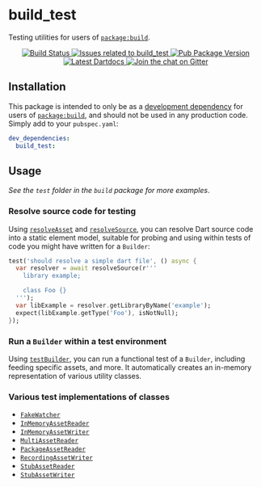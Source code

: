 # build_test

Testing utilities for users of [`package:build`][].

<p align="center">
  <a href="https://travis-ci.org/dart-lang/build">
    <img src="https://travis-ci.org/dart-lang/build.svg?branch=master" alt="Build Status" />
  </a>
  <a href="https://github.com/dart-lang/build/labels/package%3Abuild_test">
    <img src="https://img.shields.io/github/issues-raw/dart-lang/build/package%3Abuild_test.svg" alt="Issues related to build_test" />
  </a>
  <a href="https://pub.dartlang.org/packages/build_test">
    <img src="https://img.shields.io/pub/v/build_test.svg" alt="Pub Package Version" />
  </a>
  <a href="https://www.dartdocs.org/documentation/build_test/latest">
    <img src="https://img.shields.io/badge/dartdocs-latest-blue.svg" alt="Latest Dartdocs" />
  </a>
  <a href="https://gitter.im/dart-lang/source_gen">
    <img src="https://badges.gitter.im/dart-lang/source_gen.svg" alt="Join the chat on Gitter" />
  </a>
</p>

## Installation

This package is intended to only be as a [development dependency][] for users
of [`package:build`][], and should not be used in any production code. Simply
add to your `pubspec.yaml`:

```yaml
dev_dependencies:
  build_test:
```

## Usage

_See the `test` folder in the `build` package for more examples_.

### Resolve source code for testing

Using [`resolveAsset`][api:resolveAsset] and
[`resolveSource`][api:resolveSource], you can resolve Dart source code into a
static element model, suitable for probing and using within tests of code you
might have written for a `Builder`:

```dart
test('should resolve a simple dart file', () async {
  var resolver = await resolveSource(r'''
    library example;

    class Foo {}
  ''');
  var libExample = resolver.getLibraryByName('example');
  expect(libExample.getType('Foo'), isNotNull);
});
```

### Run a `Builder` within a test environment

Using [`testBuilder`][api:testBuilder], you can run a functional test of a
`Builder`, including feeding specific assets, and more. It automatically
creates an in-memory representation of various utility classes.

### Various test implementations of classes

* [`FakeWatcher`][api:FakeWatcher]
* [`InMemoryAssetReader`][api:InMemoryAssetReader]
* [`InMemoryAssetWriter`][api:InMemoryAssetWriter]
* [`MultiAssetReader`][api:MultiAssetReader]
* [`PackageAssetReader`][api:PackageAssetReader]
* [`RecordingAssetWriter`][api:RecordingAssetWriter]
* [`StubAssetReader`][api:StubAssetReader]
* [`StubAssetWriter`][api:StubAssetWriter]

[development dependency]: https://www.dartlang.org/tools/pub/dependencies#dev-dependencies
[`package:build`]: https://pub.dartlang.org/packages/build

[api:FakeWatcher]: https://www.dartdocs.org/documentation/build_test/latest/build_test/FakeWatcher-class.html
[api:InMemoryAssetReader]: https://www.dartdocs.org/documentation/build_test/latest/build_test/InMemoryAssetReader-class.html
[api:InMemoryAssetWriter]: https://www.dartdocs.org/documentation/build_test/latest/build_test/InMemoryAssetWriter-class.html
[api:MultiAssetReader]: https://www.dartdocs.org/documentation/build_test/latest/build_test/MultiAssetReader-class.html
[api:PackageAssetReader]: https://www.dartdocs.org/documentation/build_test/latest/build_test/PackageAssetReader-class.html
[api:RecordingAssetWriter]: https://www.dartdocs.org/documentation/build_test/latest/build_test/RecordingAssetWriter-class.html
[api:StubAssetReader]: https://www.dartdocs.org/documentation/build_test/latest/build_test/StubAssetReader-class.html
[api:StubAssetWriter]: https://www.dartdocs.org/documentation/build_test/latest/build_test/StubAssetWriter-class.html

[api:resolveAsset]: https://www.dartdocs.org/documentation/build_test/latest/build_test/resolveAsset.html
[api:resolveSource]: https://www.dartdocs.org/documentation/build_test/latest/build_test/resolveSource.html
[api:testBuilder]: https://www.dartdocs.org/documentation/build_test/latest/build_test/testBuilder.html
